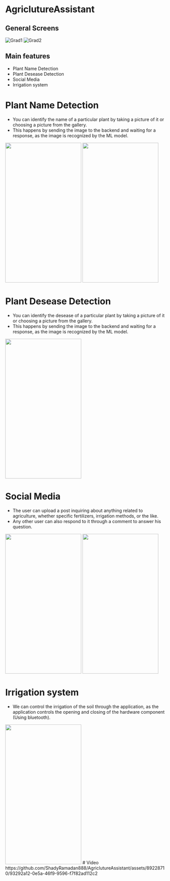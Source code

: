 
# AgriclutureAssistant
## General Screens
![Grad1](https://github.com/ShadyRamadan888/AgriclutureAssistant/assets/89228710/8c243165-3043-4bb8-ae1c-806e878c8284)
![Grad2](https://github.com/ShadyRamadan888/AgriclutureAssistant/assets/89228710/a3fc4be0-c91f-48f6-aac9-92c530756581)
## Main features
- Plant Name Detection
- Plant Desease Detection
- Social Media
- Irrigation system
# Plant Name Detection
- You can identify the name of a particular plant by taking a picture of it or choosing a picture from the gallery.
- This happens by sending the image to the backend and waiting for a response, as the image is recognized by the ML model.
<img src="https://github.com/ShadyRamadan888/AgriclutureAssistant/assets/89228710/2ae8b976-e0b8-440d-b202-92271040459e" width="240" height="440" />
<img src="https://github.com/ShadyRamadan888/AgriclutureAssistant/assets/89228710/23077509-e476-4dd5-8649-3252e3c51bcd" width="240" height="440" />

# Plant Desease Detection
- You can identify the desease of a particular plant by taking a picture of it or choosing a picture from the gallery.
- This happens by sending the image to the backend and waiting for a response, as the image is recognized by the ML model.
<img src="https://github.com/ShadyRamadan888/AgriclutureAssistant/assets/89228710/c9049dd5-a546-4262-9a18-072b4d96484e" width="240" height="440" />

# Social Media
- The user can upload a post inquiring about anything related to agriculture, whether specific fertilizers, irrigation methods, or the like.
- Any other user can also respond to it through a comment to answer his question.
<img src="https://github.com/ShadyRamadan888/AgriclutureAssistant/assets/89228710/675d8641-104b-4b03-8ffe-623ba8bd6428" width="240" height="440" />
<img src="https://github.com/ShadyRamadan888/AgriclutureAssistant/assets/89228710/4ca50983-ab26-40ca-a5b7-93a6eade60d0" width="240" height="440" />

# Irrigation system
- We can control the irrigation of the soil through the application, as the application controls the opening and closing of the hardware component (Using bluetooth).
<img src="https://github.com/ShadyRamadan888/AgriclutureAssistant/assets/89228710/476ada84-0ff0-428d-a066-82147c337eec" width="240" height="440" />
# Video
https://github.com/ShadyRamadan888/AgriclutureAssistant/assets/89228710/93292a12-0e5a-46f9-9596-f7f82ad112c2


